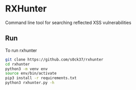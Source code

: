 # RXHunter
Command line tool for searching reflected XSS vulnerabilities
## Run
To run rxhunter
```sh
git clone https://github.com/s0ck37/rxhunter
cd rxhunter
python3 -m venv env
source env/bin/activate
pip3 install -r requirements.txt
python3 rxhunter.py -h
```
